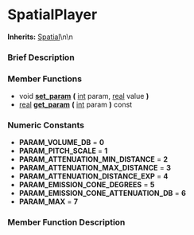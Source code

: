 #  SpatialPlayer  
**Inherits:** [Spatial](class_spatial)\\n\\n
###  Brief Description  


###  Member Functions 
  * void  **[set_param](#set_param)**  **(** [int](class_int) param, [real](class_real) value  **)**
  * [real](class_real)  **[get_param](#get_param)**  **(** [int](class_int) param  **)** const

###  Numeric Constants  
  * **PARAM_VOLUME_DB** = **0**
  * **PARAM_PITCH_SCALE** = **1**
  * **PARAM_ATTENUATION_MIN_DISTANCE** = **2**
  * **PARAM_ATTENUATION_MAX_DISTANCE** = **3**
  * **PARAM_ATTENUATION_DISTANCE_EXP** = **4**
  * **PARAM_EMISSION_CONE_DEGREES** = **5**
  * **PARAM_EMISSION_CONE_ATTENUATION_DB** = **6**
  * **PARAM_MAX** = **7**

###  Member Function Description  
